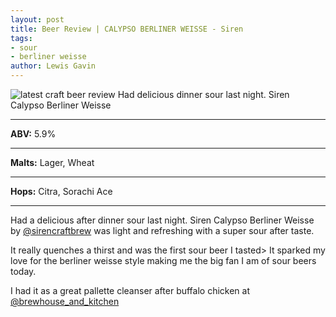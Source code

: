 ```yaml
---
layout: post
title: Beer Review | CALYPSO BERLINER WEISSE - Siren
tags: 
- sour
- berliner weisse
author: Lewis Gavin
---
```


![latest craft beer review Had delicious dinner sour last night. Siren Calypso Berliner Weisse](https://www.lewisgavin.co.uk/beermeupplease/images/2018-10-07-beer-review-had-delicious-dinner-sour-last-night-siren-calypso-berliner-weisse.png)

***
**ABV:** 5.9%

***
**Malts:**   Lager, Wheat

***
**Hops:**    Citra, Sorachi Ace

***

Had a delicious after dinner sour last night. Siren Calypso Berliner Weisse by [@sirencraftbrew](https://instagram.com/sirencraftbrew) was light and refreshing with a super sour after taste.

It really quenches a thirst and was the first sour beer I tasted> It sparked my love for the berliner weisse style making me the big fan I am of sour beers today.

I had it as a great pallette cleanser after buffalo chicken at [@brewhouse_and_kitchen](https://instagram.com/brewhouse_and_kitchen)

